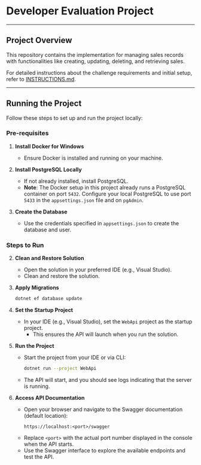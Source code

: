 # Developer Evaluation Project

---

## Project Overview

This repository contains the implementation for managing sales records with functionalities like creating, updating, deleting, and retrieving sales.

For detailed instructions about the challenge requirements and initial setup, refer to [INSTRUCTIONS.md](INSTRUCTIONS.md).

---

## Running the Project

Follow these steps to set up and run the project locally:

### Pre-requisites

1. **Install Docker for Windows**
   - Ensure Docker is installed and running on your machine.

2. **Install PostgreSQL Locally**
   - If not already installed, install PostgreSQL. 
   - **Note**: The Docker setup in this project already runs a PostgreSQL container on port `5432`. Configure your local PostgreSQL to use port `5433` in the `appsettings.json` file and on `pgAdmin`.

3. **Create the Database**
   - Use the credentials specified in `appsettings.json` to create the database and user.

### Steps to Run

2. **Clean and Restore Solution**
   - Open the solution in your preferred IDE (e.g., Visual Studio).
   - Clean and restore the solution.

3. **Apply Migrations**
   ```bash
   dotnet ef database update
   ```
   
4. **Set the Startup Project**
   - In your IDE (e.g., Visual Studio), set the `WebApi` project as the startup project.
     - This ensures the API will launch when you run the solution.

5. **Run the Project**
   - Start the project from your IDE or via CLI:
     ```bash
     dotnet run --project WebApi
     ```
   - The API will start, and you should see logs indicating that the server is running.

6. **Access API Documentation**
   - Open your browser and navigate to the Swagger documentation (default location):
     ```
     https://localhost:<port>/swagger
     ```
   - Replace `<port>` with the actual port number displayed in the console when the API starts.
   - Use the Swagger interface to explore the available endpoints and test the API.